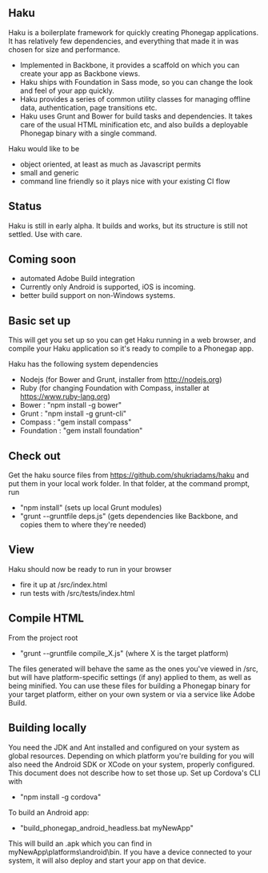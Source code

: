 Haku
----
Haku is a boilerplate framework for quickly creating Phonegap applications. It has relatively few dependencies, and everything that made it in was chosen for size and performance.

- Implemented in Backbone, it provides a scaffold on which you can create your app as Backbone views. 
- Haku ships with Foundation in Sass mode, so you can change the look and feel of your app quickly.
- Haku provides a series of common utility classes for managing offline data, authentication, page transitions etc. 
- Haku uses Grunt and Bower for build tasks and dependencies. It takes care of the usual HTML minification etc, and also builds a deployable Phonegap binary with a single command. 

Haku would like to be 
- object oriented, at least as much as Javascript permits
- small and generic
- command line friendly so it plays nice with your existing CI flow


Status
------
Haku is still in early alpha. It builds and works, but its structure is still not settled. Use with care.


Coming soon
-----------
- automated Adobe Build integration
- Currently only Android is supported, iOS is incoming.
- better build support on non-Windows systems.

Basic set up
------------
This will get you set up so you can get Haku running in a web browser, and compile your Haku application so it's ready to compile to a Phonegap app.

Haku has the following system dependencies
- Nodejs (for Bower and Grunt, installer from http://nodejs.org)
- Ruby (for changing Foundation with Compass, installer at https://www.ruby-lang.org)
- Bower : "npm install -g bower"
- Grunt : "npm install -g grunt-cli"
- Compass : "gem install compass"
- Foundation : "gem install foundation"


Check out
---------
Get the haku source files from https://github.com/shukriadams/haku and put them in your local work folder. In that folder, at the command prompt, run
- "npm install" (sets up local Grunt modules)
- "grunt --gruntfile deps.js" (gets dependencies like Backbone, and copies them to where they're needed)


View
-----
Haku should now be ready to run in your browser
- fire it up at /src/index.html
- run tests with /src/tests/index.html


Compile HTML
------------
From the project root
- "grunt --gruntfile compile_X.js" (where X is the target platform) 

The files generated will behave the same as the ones you've viewed in /src, but will have platform-specific settings (if any) applied to them, as well as being minified. You can use these files for building a Phonegap binary for your target platform, either on your own system or via a service like Adobe Build.


Building locally
----------------
You need the JDK and Ant installed and configured on your system as global resources. Depending on which platform you're building for you will also need the Android SDK or XCode on your system, properly configured. This document does not describe how to set those up.
Set up Cordova's CLI with
- "npm install -g cordova"

To build an Android app:
- "build_phonegap_android_headless.bat myNewApp"

This will build an .apk which you can find in myNewApp\platforms\android\bin. If you have a device connected to your system, it will also deploy and start your app on that device.